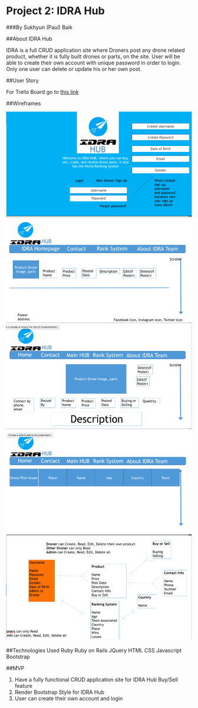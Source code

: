 # Project 2: IDRA Hub

###By Sukhyun (Paul) Baik

##About IDRA Hub

IDRA is a full CRUD application site where Droners post any drone related product, whether it is fully built drones or parts, on the site. User will be able to create their own account with unique password in order to login.  Only one user can delete or update his or her own post.  

##User Story

For Trello Board go to [this link](https://trello.com/b/qT39dMLx/wdi-project-2-idra-hub)

##Wireframes

![Home page](https://github.com/neonagx/Project-2-IDRA-Hub/blob/master/assets/Wireframe1.png)
![Main page](https://github.com/neonagx/Project-2-IDRA-Hub/blob/master/assets/Wireframe2.png)
![Posted page](https://github.com/neonagx/Project-2-IDRA-Hub/blob/master/assets/Wireframe3.png)
![Rank page](https://github.com/neonagx/Project-2-IDRA-Hub/blob/master/assets/Wireframe4.png)
![ERD](https://github.com/neonagx/Project-2-IDRA-Hub/blob/master/assets/ERD.png)

##Technologies Used
Ruby
Ruby on Rails
JQuery
HTML
CSS
Javascript
Bootstrap

##MVP
1. Have a fully functional CRUD application site for IDRA Hub Buy/Sell feature
2. Render Bootstrap Style for IDRA Hub
3. User can create their own account and login
